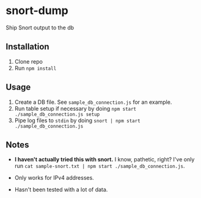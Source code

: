 snort-dump
==========

Ship Snort output to the db


## Installation

1. Clone repo
2. Run `npm install`


## Usage

1. Create a DB file.  See `sample_db_connection.js` for an example.
2. Run table setup if necessary by doing `npm start ./sample_db_connection.js setup`
3. Pipe log files to `stdin` by doing `snort | npm start ./sample_db_connection.js`


## Notes

- __I haven't actually tried this with snort.__  I know, pathetic, right?  I've only run `cat sample-snort.txt | npm start ./sample_db_connection.js`.

- Only works for IPv4 addresses.

- Hasn't been tested with a lot of data.